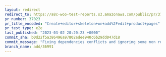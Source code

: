 ```yaml
---
layout: redirect
redirect_to: https://a8c-woo-test-reports.s3.amazonaws.com/public/pr/37023/e2e/index.html
pr_number: 37023
pr_title_encoded: "Create+editor+skeleton+on+add%2Fedit+product+pages"
pr_test_type: e2e
last_published: "2023-03-02 20:20:23 +0000"
commit_sha: b0d22f5a386496a97802edee940c6b29dd047d18
commit_message: "Fixing dependencies conflicts and ignoring some non running test"
branch_name: add/36991
---
```

